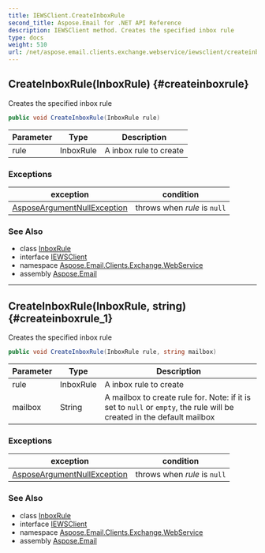 ```yaml
---
title: IEWSClient.CreateInboxRule
second_title: Aspose.Email for .NET API Reference
description: IEWSClient method. Creates the specified inbox rule
type: docs
weight: 510
url: /net/aspose.email.clients.exchange.webservice/iewsclient/createinboxrule/
---
```

## CreateInboxRule(InboxRule) {#createinboxrule}

Creates the specified inbox rule

```csharp
public void CreateInboxRule(InboxRule rule)
```

| Parameter | Type | Description |
| --- | --- | --- |
| rule | InboxRule | A inbox rule to create |

### Exceptions

| exception | condition |
| --- | --- |
| [AsposeArgumentNullException](../../../aspose.email/asposeargumentnullexception/) | throws when *rule* is `null` |

### See Also

* class [InboxRule](../../../aspose.email.clients.exchange/inboxrule/)
* interface [IEWSClient](../)
* namespace [Aspose.Email.Clients.Exchange.WebService](../../iewsclient/)
* assembly [Aspose.Email](../../../)

---

## CreateInboxRule(InboxRule, string) {#createinboxrule_1}

Creates the specified inbox rule

```csharp
public void CreateInboxRule(InboxRule rule, string mailbox)
```

| Parameter | Type | Description |
| --- | --- | --- |
| rule | InboxRule | A inbox rule to create |
| mailbox | String | A mailbox to create rule for. Note: if it is set to `null` or `empty`, the rule will be created in the default mailbox |

### Exceptions

| exception | condition |
| --- | --- |
| [AsposeArgumentNullException](../../../aspose.email/asposeargumentnullexception/) | throws when *rule* is `null` |

### See Also

* class [InboxRule](../../../aspose.email.clients.exchange/inboxrule/)
* interface [IEWSClient](../)
* namespace [Aspose.Email.Clients.Exchange.WebService](../../iewsclient/)
* assembly [Aspose.Email](../../../)


